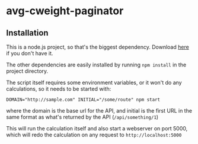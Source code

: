# avg-cweight-paginator

## Installation
This is a node.js project, so that's the biggest dependency. Download [here](https://nodejs.org/en/) if you don't have it.

The other dependencies are easily installed by running `npm install` in the project directory.

The script itself requires some environment variables, or it won't do any calculations, so it needs to be started with:
```
DOMAIN="http://sample.com" INITIAL="/some/route" npm start
```
where the domain is the base url for the API, and initial is the first URL in the same format as what's returned by the API (`/api/something/1`)

This will run the calculation itself and also start a webserver on port 5000, which will redo the calculation on any request to `http://localhost:5000`
